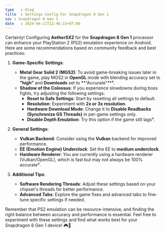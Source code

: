 ```yaml
---
type   : blog
title  : Settings Config For Snapdragon 8 Gen 1
soc : Snapdragon 8 Gen 1
date   : 2024-04-21T12:46:15+07:00
---
```



Certainly! Configuring **AetherSX2** for the **Snapdragon 8 Gen 1** processor can enhance your PlayStation 2 (PS2) emulation experience on Android. Here are some recommendations based on community feedback and best practices:

1. **Game-Specific Settings**:
    - **Metal Gear Solid 2 (MGS2)**: To avoid game-breaking issues later in the game, play MGS2 in **OpenGL** mode with blending accuracy set to **"high"** and **Downloads** set to **"Accurate"**⁴.
    - **Shadow of the Colossus**: If you experience slowdowns during boss fights, try adjusting the following settings:
        - **Reset to Safe Settings**: Start by resetting all settings to default.
        - **Resolution**: Experiment with **2x or 3x resolution**.
        - **Hardware Download Mode**: Change it to **Disable Readbacks (Synchronize GS Threads)** in per-game settings only.
        - **Disable Depth Emulation**: Try this option if the game still lags⁴.

2. **General Settings**:
    - **Vulkan Backend**: Consider using the **Vulkan** backend for improved performance.
    - **EE (Emotion Engine) Underclock**: Set the EE to **medium underclock**.
    - **Hardware Renderer**: You are currently using a hardware renderer (Vulkan/OpenGL), which is fast but may not always be 100% accurate⁴.

3. **Additional Tips**:
    - **Software Rendering Threads**: Adjust these settings based on your chipset's threads for better performance.
    - **Advanced Tabs**: Explore the game fixes and advanced tabs to fine-tune specific settings if needed.

Remember that PS2 emulation can be resource-intensive, and finding the right balance between accuracy and performance is essential. Feel free to experiment with these settings and find what works best for your Snapdragon 8 Gen 1 device! 🎮👾
